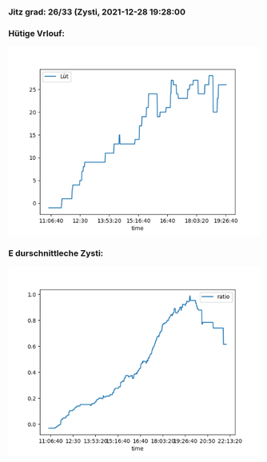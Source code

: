 ### Jitz grad: 26/33 (Zysti, 2021-12-28 19:28:00

### Hütige Vrlouf:
![Graph](Today.png)

### E durschnittleche Zysti:
![Graph](Zysti.png)
